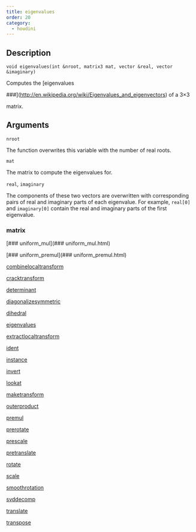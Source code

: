 ```yaml
---
title: eigenvalues
order: 20
category:
  - houdini
---
```


## Description

`void eigenvalues(int &nroot, matrix3 mat, vector &real, vector &imaginary)`

Computes the [eigenvalues

###](http://en.wikipedia.org/wiki/Eigenvalues_and_eigenvectors) of a 3×3

matrix.

## Arguments

`nroot`

The function overwrites this variable with the number of real roots.

`mat`

The matrix to compute the eigenvalues for.

`real`, `imaginary`

The components of these two vectors are overwritten with corresponding pairs
of real and imaginary parts of each eigenvalue. For example, `real[0]` and
`imaginary[0]` contain the real and imaginary parts of the first eigenvalue.

### matrix

[### uniform_mul](### uniform_mul.html)

[### uniform_premul](### uniform_premul.html)

[combinelocaltransform](combinelocaltransform.html)

[cracktransform](cracktransform.html)

[determinant](determinant.html)

[diagonalizesymmetric](diagonalizesymmetric.html)

[dihedral](dihedral.html)

[eigenvalues](eigenvalues.html)

[extractlocaltransform](extractlocaltransform.html)

[ident](ident.html)

[instance](instance.html)

[invert](invert.html)

[lookat](lookat.html)

[maketransform](maketransform.html)

[outerproduct](outerproduct.html)

[premul](premul.html)

[prerotate](prerotate.html)

[prescale](prescale.html)

[pretranslate](pretranslate.html)

[rotate](rotate.html)

[scale](scale.html)

[smoothrotation](smoothrotation.html)

[svddecomp](svddecomp.html)

[translate](translate.html)

[transpose](transpose.html)
